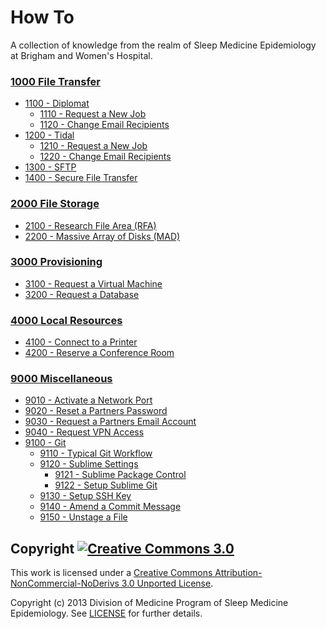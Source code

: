 How To
======

A collection of knowledge from the realm of Sleep Medicine Epidemiology at Brigham and Women's Hospital.


### [1000 File Transfer](https://github.com/sleepepi/howto/blob/master/1000-file-transfer/1000-file-transfer.md)

- [1100 - Diplomat](https://github.com/sleepepi/howto/blob/master/1000-file-transfer/1100-diplomat/1100-diplomat.md)
  - [1110 - Request a New Job](https://github.com/sleepepi/howto/blob/master/1000-file-transfer/1100-diplomat/1110-request-a-new-job.md)
  - [1120 - Change Email Recipients](https://github.com/sleepepi/howto/blob/master/1000-file-transfer/1100-diplomat/1120-change-email-recipients.md)
- [1200 - Tidal](https://github.com/sleepepi/howto/blob/master/1000-file-transfer/1200-tidal/1200-tidal.md)
  - [1210 - Request a New Job](https://github.com/sleepepi/howto/blob/master/1000-file-transfer/1200-tidal/1210-request-a-new-job.md)
  - [1220 - Change Email Recipients](https://github.com/sleepepi/howto/blob/master/1000-file-transfer/1200-tidal/1220-change-email-recipients.md)
- [1300 - SFTP](https://github.com/sleepepi/howto/blob/master/1000-file-transfer/1300-sftp.md)
- [1400 - Secure File Transfer](https://github.com/sleepepi/howto/blob/master/1000-file-transfer/1400-secure-file-transfer.md)


### [2000 File Storage](https://github.com/sleepepi/howto/blob/master/2000-file-storage/2000-file-storage.md)

- [2100 - Research File Area (RFA)](https://github.com/sleepepi/howto/blob/master/2000-file-storage/2100-research-file-area-rfa.md)
- [2200 - Massive Array of Disks (MAD)](https://github.com/sleepepi/howto/blob/master/2000-file-storage/2200-massive-array-of-disks-mad.md)


### [3000 Provisioning](https://github.com/sleepepi/howto/blob/master/3000-provisioning/3000-provisioning.md)

- [3100 - Request a Virtual Machine](https://github.com/sleepepi/howto/blob/master/3000-provisioning/3100-request-a-virtual-machine.md)
- [3200 - Request a Database](https://github.com/sleepepi/howto/blob/master/3000-provisioning/3200-request-a-database.md)


### [4000 Local Resources](https://github.com/sleepepi/howto/blob/master/4000-local-resources/4000-local-resources.md)

- [4100 - Connect to a Printer](https://github.com/sleepepi/howto/blob/master/4000-local-resources/4100-connect-to-a-printer.md)
- [4200 - Reserve a Conference Room](https://github.com/sleepepi/howto/blob/master/4000-local-resources/4200-reserve-a-conference-room.md)


### [9000 Miscellaneous](https://github.com/sleepepi/howto/blob/master/9000-miscellaneous/9000-miscellaneous.md)

- [9010 - Activate a Network Port](https://github.com/sleepepi/howto/blob/master/9000-miscellaneous/9010-activate-a-network-port.md)
- [9020 - Reset a Partners Password](https://github.com/sleepepi/howto/blob/master/9000-miscellaneous/9020-reset-a-partners-password.md)
- [9030 - Request a Partners Email Account](https://github.com/sleepepi/howto/blob/master/9000-miscellaneous/9030-request-a-partners-email-account.md)
- [9040 - Request VPN Access](https://github.com/sleepepi/howto/blob/master/9000-miscellaneous/9040-request-vpn-access.md)
- [9100 - Git](https://github.com/sleepepi/howto/blob/master/9000-miscellaneous/9100-git.md)
  - [9110 - Typical Git Workflow](https://github.com/sleepepi/howto/blob/master/9000-miscellaneous/9110-typical-git-workflow.md)
  - [9120 - Sublime Settings](https://github.com/sleepepi/howto/blob/master/9000-miscellaneous/9120-sublime-settings.md)
    - [9121 - Sublime Package Control](https://github.com/sleepepi/howto/blob/master/9000-miscellaneous/9121-sublime-package-control.md)
    - [9122 - Setup Sublime Git](https://github.com/sleepepi/howto/blob/master/9000-miscellaneous/9122-setup-sublime-git.md)
  - [9130 - Setup SSH Key](https://github.com/sleepepi/howto/blob/master/9000-miscellaneous/9130-setup-ssh-key.md)
  - [9140 - Amend a Commit Message](https://github.com/sleepepi/howto/blob/master/9000-miscellaneous/9140-amend-a-commit-message.md)
  - [9150 - Unstage a File](https://github.com/sleepepi/howto/blob/master/9000-miscellaneous/9150-unstage-a-file.md)



## Copyright [![Creative Commons 3.0](http://i.creativecommons.org/l/by-nc-nd/3.0/80x15.png)](http://creativecommons.org/licenses/by-nc-nd/3.0)

This work is licensed under a [Creative Commons Attribution-NonCommercial-NoDerivs 3.0 Unported License](http://creativecommons.org/licenses/by-nc-nd/3.0).

Copyright (c) 2013 Division of Medicine Program of Sleep Medicine Epidemiology. See [LICENSE](https://github.com/sleepepi/howto/blob/master/LICENSE) for further details.

